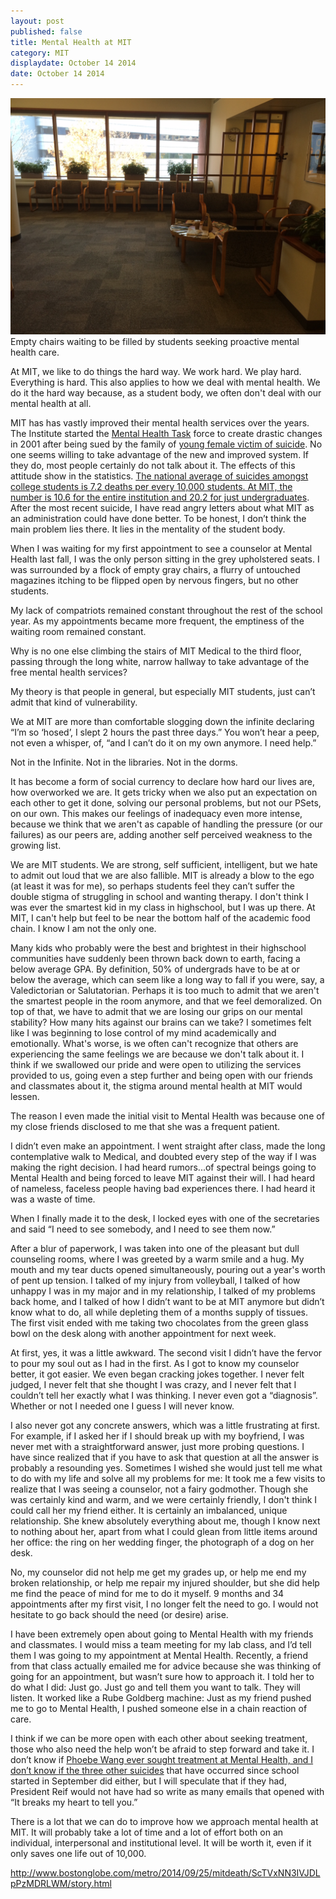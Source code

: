 ```yaml
---
layout: post
published: false
title: Mental Health at MIT
category: MIT
displaydate: October 14 2014
date: October 14 2014
---
```


![photo.JPG](/assets/photo.JPG) 
Empty chairs waiting to be filled by students seeking proactive mental health care.

At MIT, we like to do things the hard way. We work hard. We play hard. Everything is hard. This also applies to how we deal with mental health. We do it the hard way because, as a student body, we often don't deal with our mental health at all.

MIT has has vastly improved their mental health services over the years. The Institute started the [Mental Health Task](http://newsoffice.mit.edu/2001/clay-0829) force to create drastic changes in 2001 after being sued by the family of [young female victim of suicide](http://www.nytimes.com/2002/04/28/magazine/who-was-responsible-for-elizabeth-shin.html). No one seems willing to take advantage of the new and improved system. If they do, most people certainly do not talk about it. The effects of this attitude show in the statistics. [The national average of suicides amongst college students is 7.2 deaths per every 10,000 students. At MIT, the number is 10.6 for the entire institution and 20.2 for just undergraduates](http://web.mit.edu/~sdavies/www/mit-suicides/). After the most recent suicide, I have read angry letters about what MIT as an administration could have done better. To be honest, I don’t think the main problem lies there. It lies in the mentality of the student body.

When I was waiting for my first appointment to see a counselor at Mental Health last fall, I was the only person sitting in the grey upholstered seats. I was surrounded by a flock of empty gray chairs, a flurry of untouched magazines itching to be flipped open by nervous fingers, but no other students. 

My lack of compatriots remained constant throughout the rest of the school year. As my appointments became more frequent, the emptiness of the waiting room remained constant.

Why is no one else climbing the stairs of MIT Medical to the third floor, passing through the long white, narrow hallway to take advantage of the free mental health services?

My theory is that people in general, but especially MIT students, just can’t admit that kind of vulnerability. 

We at MIT are more than comfortable slogging down the infinite declaring “I’m so ‘hosed’, I slept 2 hours the past three days.” You won’t hear a peep, not even a whisper, of, “and I can’t do it on my own anymore. I need help.” 

Not in the Infinite. 
Not in the libraries. 
Not in the dorms.

It has become a form of social currency to declare how hard our lives are, how overworked we are. It gets tricky when we also put an expectation on each other to get it done, solving our personal problems, but not our PSets, on our own. This makes our feelings of inadequacy even more intense, because we think that we aren't as capable of handling the pressure (or our failures) as our peers are, adding another self perceived weakness to the growing list.

We are MIT students. We are strong, self sufficient, intelligent, but we hate to admit out loud that we are also fallible. MIT is already a blow to the ego (at least it was for me), so perhaps students feel they can’t suffer the double stigma of struggling in school and wanting therapy. I don't think I was ever the smartest kid in my class in highschool, but I was up there. At MIT, I can't help but feel to be near the bottom half of the academic food chain. I know I am not the only one. 

Many kids who probably were the best and brightest in their highschool communities have suddenly been thrown back down to earth, facing a below average GPA. By definition, 50% of undergrads have to be at or below the average, which can seem like a long way to fall if you were, say, a Valedictorian or Salutatorian. Perhaps it is too much to admit that we aren't the smartest people in the room anymore, and that we feel demoralized. On top of that, we have to admit that we are losing our grips on our mental stability? How many hits against our brains can we take? I sometimes felt like I was beginning to lose control of my mind academically and emotionally. What's worse, is we often can't recognize that others are experiencing the same feelings we are because we don't talk about it. I think if we swallowed our pride and were open to utilizing the services provided to us, going even a step further and being open with our friends and classmates about it, the stigma around mental health at MIT would lessen.

The reason I even made the initial visit to Mental Health was because one of my close friends disclosed to me that she was a frequent patient. 

I didn’t even make an appointment. I went straight after class, made the long contemplative walk to Medical, and doubted every step of the way if I was making the right decision. I had heard rumors...of spectral beings going to Mental Health and being forced to leave MIT against their will. I had heard of nameless, faceless people having bad experiences there. I had heard it was a waste of time.

When I finally made it to the desk, I locked eyes with one of the secretaries and said “I need to see somebody, and I need to see them now.” 

After a blur of paperwork, I was taken into one of the pleasant but dull counseling rooms, where I was greeted by a warm smile and a hug. My mouth and my tear ducts opened simultaneously, pouring out a year's worth of pent up tension. I talked of my injury from volleyball, I talked of how unhappy I was in my major and in my relationship, I talked of my problems back home, and I talked of how I didn’t want to be at MIT anymore but didn’t know what to do, all while depleting them of a months supply of tissues. The first visit ended with me taking two chocolates from the green glass bowl on the desk along with another appointment for next week. 

At first, yes, it was a little awkward. The second visit I didn’t have the fervor to pour my soul out as I had in the first. As I got to know my counselor better, it got easier. We even began cracking jokes together.
I never felt judged, I never felt that she thought I was crazy, and I never felt that I couldn’t tell her exactly what I was thinking. I never even got a “diagnosis”. Whether or not I needed one I guess I will never know.

I also never got any concrete answers, which was a little frustrating at first. For example, if I asked her if I should break up with my boyfriend, I was never met with a straightforward answer, just more probing questions. I have since realized that if you have to ask that question at all the answer is probably a resounding yes. Sometimes I wished she would just tell me what to do with my life and solve all my problems for me: It took me a few visits to realize that I was seeing a counselor, not a fairy godmother. Though she was certainly kind and warm, and we were certainly friendly, I don't think I could call her my friend either. It is certainly an imbalanced, unique relationship. She knew absolutely everything about me, though I know next to nothing about her, apart from what I could glean from little items around her office: the ring on her wedding finger, the photograph of a dog on her desk.

No, my counselor did not help me get my grades up, or help me end my broken relationship, or help me repair my injured shoulder, but she did help me find the peace of mind for me to do it myself. 9 months and 34 appointments after my first visit, I no longer felt the need to go. I would not hesitate to go back should the need (or desire) arise.

I have been extremely open about going to Mental Health with my friends and classmates. I would miss a team meeting for my lab class, and I’d tell them I was going to my appointment at Mental Health. Recently, a friend from that class actually emailed me for advice because she was thinking of going for an appointment, but wasn’t sure how to approach it. I told her to do what I did: Just go. Just go and tell them you want to talk. They will listen. It worked like a Rube Goldberg machine: Just as my friend pushed me to go to Mental Health, I pushed someone else in a chain reaction of care. 

I think if we can be more open with each other about seeking treatment, those who also need the help won’t be afraid to step forward and take it. I don’t know if [Phoebe Wang ever sought treatment at Mental Health, and I don’t know if the three other suicides](http://www.bostonglobe.com/metro/2014/09/25/mitdeath/ScTVxNN3IVJDLpPzMDRLWM/story.html) that have occurred since school started in September did either, but I will speculate that if they had, President Reif would not have had so write as many emails that opened with “It breaks my heart to tell you.”

There is a lot that we can do to improve how we approach mental health at MIT. It will probably take a lot of time and a lot of effort both on an individual, interpersonal and institutional level. It will be worth it, even if it only saves one life out of 10,000.

http://www.bostonglobe.com/metro/2014/09/25/mitdeath/ScTVxNN3IVJDLpPzMDRLWM/story.html